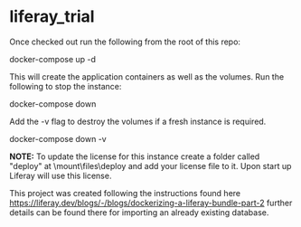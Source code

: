 # liferay_trial

Once checked out run the following from the root of this repo:

docker-compose up -d

This will create the application containers as well as the volumes.  Run the following to stop the instance:

docker-compose down

Add the -v flag to destroy the volumes if a fresh instance is required.

docker-compose down -v

**NOTE:** 
To update the license for this instance create a folder called "deploy" at \mount\files\deploy and add your license file to it.  Upon start up Liferay will use this license.

This project was created following the instructions found here https://liferay.dev/blogs/-/blogs/dockerizing-a-liferay-bundle-part-2 further details can be found there for importing an already existing database.
